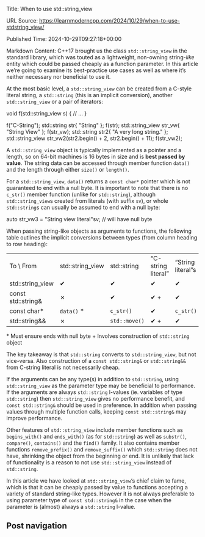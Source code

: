 Title: When to use std::string_view

URL Source: https://learnmoderncpp.com/2024/10/29/when-to-use-stdstring_view/

Published Time: 2024-10-29T09:27:18+00:00

Markdown Content:
C++17 brought us the class `std::string_view` in the standard library, which was touted as a lightweight, non-owning string-_like_ entity which could be passed cheaply as a function parameter. In this article we’re going to examine its best-practice use cases as well as where it’s neither necessary nor beneficial to use it.

At the most basic level, a `std::string_view` can be created from a C-style literal string, a `std::string` (this is an implicit conversion), another `std::string_view` or a pair of iterators:

void f(std::string\_view s) {
    // ...
}

f("C-String");
std::string str{ "String" };
f(str);
std::string\_view str\_vw{ "String View" };
f(str\_vw);
std::string str2{ "A very long string." };
std::string\_view str\_vw2(str2.begin() + 2, str2.begin() + 11);
f(str\_vw2);

A `std::string_view` object is typically implemented as a pointer and a length, so on 64-bit machines is 16 bytes in size and is **best passed by value**. The string data can be accessed through member function `data()` and the length through either `size()` or `length()`.

For a `std::string_view`, `data()` returns a `const char*` pointer which is not guaranteed to end with a null byte. It is important to note that there is no `c_str()` member function (unlike for `std::string`), although `std::string_view`s created from literals (with suffix `sv`), or whole `std::string`s can usually be assumed to end with a null byte:

auto str\_vw3 = "String view literal"sv;  // will have null byte

When passing string-like objects as arguments to functions, the following table outlines the implicit conversions between types (from column heading to row heading):

<table><tbody><tr><td data-align="center">To \ From</td><td data-align="center">std::string_view</td><td data-align="center">std::string</td><td data-align="center">“C-string literal”</td><td data-align="center">“String literal”s</td></tr><tr><td data-align="center">std::string_view</td><td data-align="center">✔</td><td data-align="center">✔</td><td data-align="center">✔</td><td data-align="center">✔</td></tr><tr><td data-align="center">const std::string&amp;</td><td data-align="center">✗</td><td data-align="center">✔</td><td data-align="center">✔ +</td><td data-align="center">✔</td></tr><tr><td data-align="center">const char*</td><td data-align="center"><code>data()</code> *</td><td data-align="center"><code>c_str()</code></td><td data-align="center">✔</td><td data-align="center"><code>c_str()</code></td></tr><tr><td data-align="center">std::string&amp;&amp;</td><td data-align="center">✗</td><td data-align="center"><code>std::move()</code></td><td data-align="center">✔ +</td><td data-align="center">✔</td></tr></tbody></table>

\* Must ensure ends with null byte + Involves construction of `std::string` object

The key takeaway is that `std::string` converts to `std::string_view`, but not vice-versa. Also construction of a `const std::string&` or `std::string&&` from C-string literal is not necessarily cheap.

If the arguments can be any type(s) in addition to `std::string`, using `std::string_view` as the parameter type may be beneficial to performance. If the arguments are always `std::string` l-values (ie. variables of type `std::string`) then `std::string_view` gives no performance benefit, and `const std::string&` should be used in preference. In addition when passing values through multiple function calls, keeping `const std::string&` may improve performance.

Other features of `std::string_view` include member functions such as `begins_with()` and `ends_with()` (as for `std::string`) as well as `substr()`, `compare()`, `contains()` and the `find()` family. It also contains member functions `remove_prefix()` and `remove_suffix()` which `std::string` does not have, shrinking the object from the beginning or end. It is unlikely that lack of functionality is a reason to not use `std::string_view` instead of `std::string`.

In this article we have looked at `std::string_view`‘s chief claim to fame, which is that it can be cheaply passed by value to functions accepting a variety of standard string-like types. However it is not always preferable to using parameter type of `const std::string&` in the case when the parameter is (almost) always a `std::string` l-value.

Post navigation
---------------
